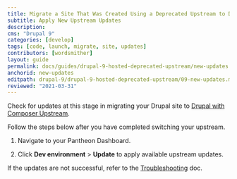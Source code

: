 ```yaml
---
title: Migrate a Site That Was Created Using a Deprecated Upstream to Drupal 9
subtitle: Apply New Upstream Updates
description: 
cms: "Drupal 9"
categories: [develop]
tags: [code, launch, migrate, site, updates]
contributors: [wordsmither]
layout: guide
permalink: docs/guides/drupal-9-hosted-deprecated-upstream/new-updates
anchorid: new-updates
editpath: drupal-9/drupal-9-hosted-deprecated-upstream/09-new-updates.md
reviewed: "2021-03-31"
---
```


Check for updates at this stage in migrating your Drupal site to [Drupal with Composer Upstream](/guides/integrated-composer#get-started-with-integrated-composer).

Follow the steps below after you have completed switching your upstream.

1. Navigate to your Pantheon Dashboard.

1. Click **Dev environment** > **Update** to apply available upstream updates.

If the updates are not successful, refer to the [Troubleshooting](/guides/drupal-9-hosted-deprecated-upstream/troubleshooting) doc.
